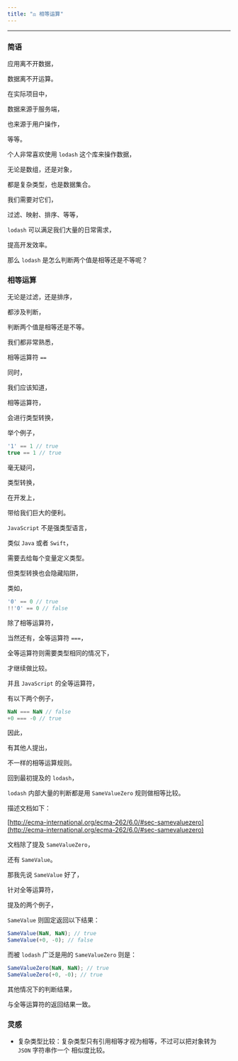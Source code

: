 ```yaml
---
title: "⚖ 相等运算"
---
```


---

### 简语

应用离不开数据，

数据离不开运算。

在实际项目中，

数据来源于服务端，

也来源于用户操作，

等等。

个人非常喜欢使用 `lodash` 这个库来操作数据，

无论是数组，还是对象，

都是复杂类型，也是数据集合。

我们需要对它们，

过滤、映射、排序、等等，

`lodash` 可以满足我们大量的日常需求，

提高开发效率。

那么 `lodash` 是怎么判断两个值是相等还是不等呢？

### 相等运算

无论是过滤，还是排序，

都涉及判断，

判断两个值是相等还是不等。

我们都非常熟悉，

相等运算符 `==`

同时，

我们应该知道，

相等运算符，

会进行类型转换，

举个例子，

```js
'1' == 1 // true
true == 1 // true
```

毫无疑问，

类型转换，

在开发上，

带给我们巨大的便利。

`JavaScript` 不是强类型语言，

类似 `Java` 或者 `Swift`，

需要去给每个变量定义类型。

但类型转换也会隐藏陷阱，

类如，

```js
'0' == 0 // true
!!'0' == 0 // false
```

除了相等运算符，

当然还有，全等运算符 `===`，

全等运算符则需要类型相同的情况下，

才继续做比较。

并且 `JavaScript` 的全等运算符，

有以下两个例子，

```js
NaN === NaN // false
+0 === -0 // true
```

因此，

有其他人提出，

不一样的相等运算规则。

回到最初提及的 `lodash`，

`lodash` 内部大量的判断都是用 `SameValueZero` 规则做相等比较。

描述文档如下：

[http://ecma-international.org/ecma-262/6.0/#sec-samevaluezero](http://ecma-international.org/ecma-262/6.0/#sec-samevaluezero)

文档除了提及 `SameValueZero`，

还有 `SameValue`。

那我先说 `SameValue` 好了，

针对全等运算符，

提及的两个例子，

`SameValue` 则固定返回以下结果：

```js
SameValue(NaN, NaN); // true
SameValue(+0, -0); // false
```

而被 `lodash` 广泛是用的 `SameValueZero` 则是：

```js
SameValueZero(NaN, NaN); // true
SameValueZero(+0, -0); // true
```

其他情况下的判断结果，

与全等运算符的返回结果一致。

### 灵感

* 复杂类型比较：复杂类型只有引用相等才视为相等，不过可以把对象转为 `JSON` 字符串作一个 相似度比较。